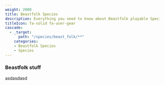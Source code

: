 ```yaml
---
weight: 2000
title: Beastfolk Species
description: Everything you need to know about Beastfolk playable Species.
titleIcon: fa-solid fa-user-gear
cascade:
  - _target:
      path: "/species/beast_folk/**"
    categories:
    - Beastfolk Species
    - Species
---
```

### Beastfolk stuff

asdasdasd

